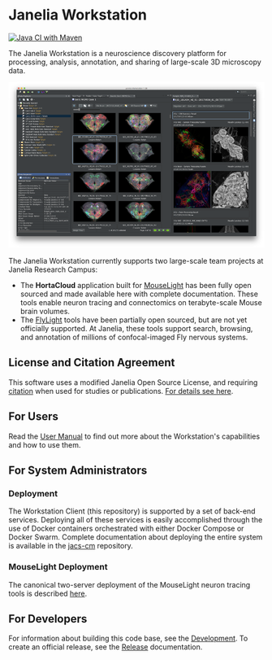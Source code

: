 # Janelia Workstation

[![Java CI with Maven](https://github.com/JaneliaSciComp/workstation/actions/workflows/maven.yml/badge.svg)](https://github.com/JaneliaSciComp/workstation/actions/workflows/maven.yml)

The Janelia Workstation is a neuroscience discovery platform for processing, analysis, annotation, and sharing of large-scale 3D microscopy data. 

![Workstation Screenshot](docs/screenshot.png)

The Janelia Workstation currently supports two large-scale team projects at Janelia Research Campus:
* The **HortaCloud** application built for [MouseLight](https://www.janelia.org/project-team/mouselight) has been fully open sourced and made available here with complete documentation. These tools enable neuron tracing and connectomics on terabyte-scale Mouse brain volumes. 
* The [FlyLight](https://www.janelia.org/project-team/flylight) tools have been partially open sourced, but are not yet officially supported. At Janelia, these tools support search, browsing, and annotation of millions of confocal-imaged Fly nervous systems. 

## License and Citation Agreement

This software uses a modified Janelia Open Source License, and requiring [citation](https://doi.org/10.25378/janelia.8182256.v1) when used for studies or publications. [For details see here](LICENSE.md).

## For Users

Read the [User Manual](docs/UserManual.md) to find out more about the Workstation's capabilities and how to use them.

## For System Administrators

### Deployment

The Workstation Client (this repository) is supported by a set of back-end services. Deploying all of these services is easily accomplished through the use of Docker containers orchestrated with either Docker Compose or Docker Swarm. Complete documentation about deploying the entire system is available in the [jacs-cm](https://github.com/JaneliaSciComp/jacs-cm) repository.

### MouseLight Deployment

The canonical two-server deployment of the MouseLight neuron tracing tools is described [here](https://github.com/JaneliaSciComp/jacs-cm/blob/master/docs/MouseLightDeployment.md). 

## For Developers

For information about building this code base, see the [Development](docs/Development.md). To create an official release, see the [Release](docs/ReleaseProcess.md) documentation.

